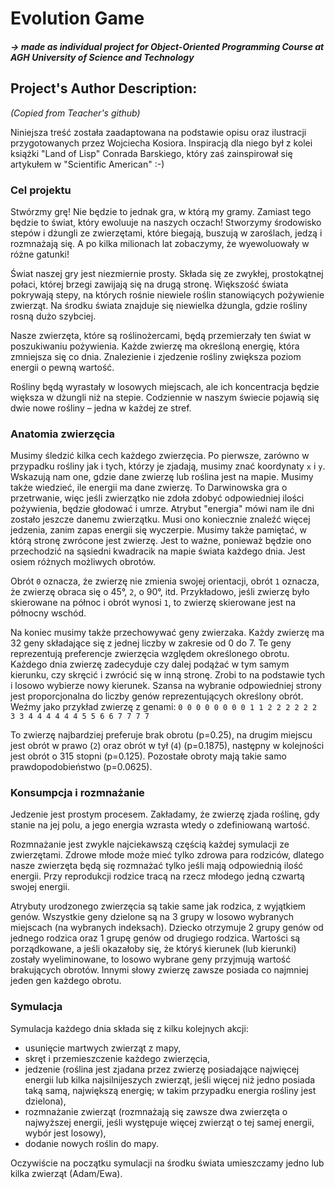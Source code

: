 # Evolution Game 
##### -> made as individual project for Object-Oriented Programming Course at AGH University of Science and Technology

## Project's Author Description:
_(Copied from Teacher's github)_


Niniejsza treść została zaadaptowana na podstawie opisu oraz ilustracji przygotowanych przez Wojciecha Kosiora.
Inspiracją dla niego był z kolei książki "Land of Lisp" Conrada Barskiego, który zaś zainspirował się artykułem w
"Scientific American" :-)


### Cel projektu

Stwórzmy grę! Nie będzie to jednak gra, w którą my gramy. Zamiast tego będzie
to świat, który ewoluuje na naszych oczach! Stworzymy środowisko stepów
i dżungli ze zwierzętami, które biegają, buszują w zaroślach, jedzą i rozmnażają
się. A po kilka milionach lat zobaczymy, że wyewoluowały w różne gatunki!



Świat naszej gry jest niezmiernie prosty. Składa się ze zwykłej, prostokątnej
połaci, której brzegi zawijają się na drugą stronę. Większość świata pokrywają
stepy, na których rośnie niewiele roślin stanowiących pożywienie zwierząt. Na
środku świata znajduje się niewielka dżungla, gdzie rośliny rosną dużo szybciej. 



Nasze zwierzęta, które są roślinożercami, będą przemierzały ten świat w poszukiwaniu pożywienia. Każde zwierzę ma
określoną energię, która zmniejsza się co dnia. Znalezienie i zjedzenie rośliny zwiększa poziom energii o pewną wartość.

Rośliny będą wyrastały w losowych miejscach, ale ich koncentracja będzie większa w dżungli niż na stepie. Codziennie w
naszym świecie pojawią się dwie nowe rośliny – jedna w każdej ze stref.

### Anatomia zwierzęcia


Musimy śledzić kilka cech każdego zwierzęcia. Po pierwsze, zarówno w przypadku rośliny jak i tych, którzy je zjadają,
musimy znać koordynaty `x` i `y`. Wskazują nam one, gdzie dane zwierzę lub roślina jest na mapie.  Musimy także wiedzieć,
ile energii ma dane zwierzę. To Darwinowska gra o przetrwanie, więc jeśli zwierzątko nie zdoła zdobyć odpowiedniej ilości
pożywienia, będzie głodować i umrze. Atrybut "energia" mówi nam ile dni zostało jeszcze danemu zwierzątku. Musi ono
koniecznie znaleźć więcej jedzenia, zanim zapas energii się wyczerpie.  Musimy także pamiętać, w którą stronę zwrócone
jest zwierzę. Jest to ważne, ponieważ będzie ono przechodzić na sąsiedni kwadracik na mapie świata każdego dnia. Jest
osiem różnych możliwych obrotów.


Obrót `0` oznacza, że zwierzę nie zmienia swojej orientacji, obrót `1` oznacza, że zwierzę obraca się o 45°, `2`, o 90°,
itd. Przykładowo, jeśli zwierzę było skierowane na północ i obrót wynosi `1`, to zwierzę skierowane jest na
północny wschód. 

Na koniec musimy także przechowywać geny zwierzaka. Każdy zwierzę ma 32 geny składające się z jednej liczby w zakresie od 0 do 7. 
Te geny reprezentują preferencje zwierzęcia względem określonego obrotu.  Każdego dnia zwierzę zadecyduje czy dalej
podążać w tym samym kierunku, czy skręcić i zwrócić się w inną stronę. Zrobi to na podstawie tych i losowo
wybierze nowy kierunek. Szansa na wybranie odpowiedniej strony jest proporcjonalna do liczby genów reprezentujących
określony obrót. Weźmy jako przykład zwierzę z genami:
`0 0 0 0 0 0 0 0 1 1 2 2 2 2 2 2 3 3 4 4 4 4 4 4 5 5 6 6 7 7 7 7`

To zwierzę najbardziej preferuje brak obrotu (p=0.25), na drugim miejscu jest obrót w prawo (`2`) oraz obrót w tył (`4`)
(p=0.1875), następny w kolejności jest obrót o 315 stopni (p=0.125). Pozostałe obroty mają takie samo prawdopodobieństwo (p=0.0625).

### Konsumpcja i rozmnażanie

Jedzenie jest prostym procesem. Zakładamy, że zwierzę zjada roślinę, gdy stanie na jej polu, a jego energia wzrasta
wtedy o zdefiniowaną wartość.

Rozmnażanie jest zwykle najciekawszą częścią każdej symulacji ze zwierzętami. Zdrowe młode może mieć tylko zdrowa para
rodziców, dlatego nasze zwierzęta będą się rozmnażać tylko jeśli mają odpowiednią ilość energii. Przy reprodukcji
rodzice tracą na rzecz młodego jedną czwartą swojej energii. 


Atrybuty urodzonego zwierzęcia są takie same jak rodzica, z wyjątkiem genów. Wszystkie geny dzielone są na 3 grupy w
losowo wybranych miejscach (na wybranych indeksach). Dziecko otrzymuje 2 grupy genów od jednego rodzica oraz 1 grupę
genów od drugiego rodzica. Wartości są porządkowane, a jeśli okazałoby się, że któryś kierunek (lub kierunki) zostały
wyeliminowane, to losowo wybrane geny przyjmują wartość brakujących obrotów. Innymi słowy zwierzę zawsze posiada co
najmniej jeden gen każdego obrotu.

### Symulacja

Symulacja każdego dnia składa się z kilku kolejnych akcji:
* usunięcie martwych zwierząt z mapy,
* skręt i przemieszczenie każdego zwierzęcia,
* jedzenie (roślina jest zjadana przez zwierzę posiadające najwięcej energii lub kilka najsilnijeszych zwierząt, jeśli więcej niż jedno
  posiada taką samą, największą energię; w takim przypadku energia rośliny jest dzielona),
* rozmnażanie zwierząt (rozmnażają się zawsze dwa zwierzęta o najwyższej energii, jeśli występuje więcej zwierząt o tej
  samej energii, wybór jest losowy),
* dodanie nowych roślin do mapy.

Oczywiście na początku symulacji na środku świata umieszczamy jedno lub kilka zwierząt (Adam/Ewa).

